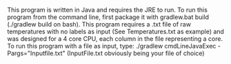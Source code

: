 This program is written in Java and requires the JRE to run.
To run this program from the command line, first package it with gradlew.bat build (./gradlew build on bash).
This program requires a .txt file of raw temperatures with no labels as input (See Temperatures.txt as example) and was designed for a 4 core CPU, each column in the file representing a core.
To run this program with a file as input, type: ./gradlew cmdLineJavaExec -Pargs="Inputfile.txt"
(InputFile.txt obviously being your file of choice)
